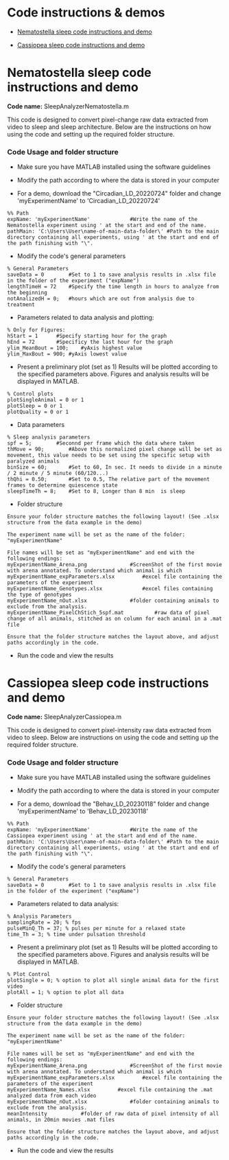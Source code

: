 # Code instructions & demos
* [Nematostella sleep code instructions and demo](#nematostella-sleep-code-instructions-and-demo)


* [Cassiopea sleep code instructions and demo](#cassiopea-sleep-code-instructions-and-demo)


# Nematostella sleep code instructions and demo

**Code name:** SleepAnalyzerNematostella.m

This code is designed to convert pixel-change raw data extracted from video to sleep and sleep architecture. 
Below are the instructions on how using the code and setting up the required folder structure.

###  Code Usage and folder structure
* Make sure you have MATLAB installed using the software guidelines

* Modify the path according to where the data is stored in your computer

* For a demo, download the "Circadian_LD_20220724" folder and change 'myExperimentName' to 'Circadian_LD_20220724' 
````
%% Path
expName: 'myExperimentName'				#Write the name of the Nematostella experiment using ' at the start and end of the name.
pathMain: 'C:\Users\User\name-of-main-data-folder\'	#Path to the main directory containing all experiments, using ' at the start and end of the path finishing with "\".
````

* Modify the code's general parameters 
````
% General Parameters
saveData = 0		#Set to 1 to save analysis results in .xlsx file in the folder of the experiment ("expName")
lengthTimeH = 72	#Specify the time length in hours to analyze from the beginning
notAnalizedH = 0;	#hours which are out from analysis due to treatment
````

* Parameters related to data analysis and plotting:
````
% Only for Figures:
hStart = 1		#Specify starting hour for the graph
hEnd = 72		#Specificy the last hour for the graph
ylim_MeanBout = 100;	#yAxis highest value
ylim_MaxBout = 900;	#yAxis lowest value
````

* Present a preliminary plot (set as 1)
Results will be plotted according to the specified parameters above.
Figures and analysis results will be displayed in MATLAB.
````
% Control plots
plotSingleAnimal = 0 or 1 
plotSleep = 0 or 1
plotQuality = 0 or 1
````

* Data parameters
````
% Sleep analysis parameters  
spf = 5; 		#Seconnd per frame which the data where taken
thMove = 90; 		#Above this normalized pixel change will be set as movement, this value needs to be set using the specific setup with paralyzed animals
binSize = 60; 		#Set to 60, In sec. It needs to divide in a minute / 2 minute / 5 minute (60/120...)
thQhi = 0.50; 		#Set to 0.5, The relative part of the movement frames to determine quiescence state
sleepTimeTh = 8;	#Set to 8, Longer than 8 min  is sleep
````

* Folder structure
````
Ensure your folder structure matches the following layout! (See .xlsx structure from the data example in the demo)

The experiment name will be set as the name of the folder: "myExperimentName"

File names will be set as "myExperimentName" and end with the following endings:
myExperimentName_Arena.png				#ScreenShot of the first movie with arena annotated. To understand which animal is which
myExperimentName_expParameters.xlsx			#excel file containing the parameters of the experiment
myExperimentName_Genotypes.xlsx				#excel files containing the type of genotypes
myExperimentName_nOut.xlsx				#folder containing animals to exclude from the analysis.	
myExperimentName_PixelChStich_5spf.mat			#raw data of pixel change of all animals, stitched as on column for each animal in a .mat file

Ensure that the folder structure matches the layout above, and adjust paths accordingly in the code.
````

* Run the code and view the results 

# Cassiopea sleep code instructions and demo

**Code name:** SleepAnalyzerCassiopea.m

This code is designed to convert pixel-intensity raw data extracted from video to sleep. 
Below are instructions on using the code and setting up the required folder structure.

###  Code Usage and folder structure
* Make sure you have MATLAB installed using the software guidelines

* Modify the path according to where the data is stored in your computer

* For a demo, download the "Behav_LD_20230118" folder and change 'myExperimentName' to 'Behav_LD_20230118' 
````
%% Path
expName: 'myExperimentName'				#Write the name of the Cassiopea experiment using ' at the start and end of the name.
pathMain: 'C:\Users\User\name-of-main-data-folder\'	#Path to the main directory containing all experiments, using ' at the start and end of the path finishing with "\".
````

* Modify the code's general parameters 
````
% General Parameters
saveData = 0		#Set to 1 to save analysis results in .xlsx file in the folder of the experiment ("expName")
````

* Parameters related to data analysis:
````
% Analysis Parameters
samplingRate = 20; % fps
pulseMinQ_Th = 37; % pulses per minute for a relaxed state
time_Th = 3; % time under pulsation threshold
````

* Present a preliminary plot (set as 1)
Results will be plotted according to the specified parameters above.
Figures and analysis results will be displayed in MATLAB.
````
% Plot Control
plotSingle = 0; % option to plot all single animal data for the first video
plotAll = 1; % option to plot all data 
````

* Folder structure
````
Ensure your folder structure matches the following layout! (See .xlsx structure from the data example in the demo)

The experiment name will be set as the name of the folder: "myExperimentName"

File names will be set as "myExperimentName" and end with the following endings:
myExperimentName_Arena.png				#ScreenShot of the first movie with arena annotated. To understand which animal is which
myExperimentName_expParameters.xlsx			#excel file containing the parameters of the experiment
myExperimentName_Names.xlsx			#excel file containing the .mat analyzed data from each video
myExperimentName_nOut.xlsx				#folder containing animals to exclude from the analysis.	
meanIntensity			#folder of raw data of pixel intensity of all animals, in 20min movies .mat files

Ensure that the folder structure matches the layout above, and adjust paths accordingly in the code.
````

* Run the code and view the results 
